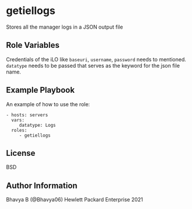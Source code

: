 getiellogs
=========

Stores all the manager logs in a JSON output file

Role Variables
--------------

Credentials of the iLO like `baseuri`, `username`, `password` needs to mentioned. `datatype` needs to be passed that serves as the keyword for the json file name.

Example Playbook
----------------

An example of how to use the role: 

    - hosts: servers
      vars:
         datatype: Logs
      roles:
         - getiellogs

License
-------

BSD

Author Information
------------------

Bhavya B (@Bhavya06) Hewlett Packard Enterprise 2021 

